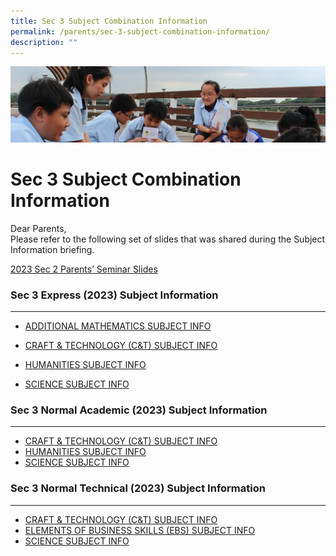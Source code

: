 ```yaml
---
title: Sec 3 Subject Combination Information
permalink: /parents/sec-3-subject-combination-information/
description: ""
---
```

![](/images/Parentsbanner.jpg)

Sec 3 Subject Combination Information
=====================================

Dear Parents,   
Please refer to the following set of slides that was shared during the Subject Information briefing.   

[2023 Sec 2 Parents’ Seminar Slides](/files/2023%20parent%20seminar.pdf)


### Sec 3 Express (2023) Subject Information
 ----------------------------------------

* [ADDITIONAL MATHEMATICS SUBJECT INFO](/files/2023%20amath%20exp%20sec%202%20subject%20info.pdf)

* [CRAFT & TECHNOLOGY (C&T) SUBJECT INFO](/files/2023%20c&t%20exp%20sec%202%20subject%20info.pdf)

* [HUMANITIES SUBJECT INFO](/files/2023%20humanities%20exp%20sec%202%20subject%20info.pdf)

* [SCIENCE SUBJECT INFO](/files/2023%20science%20exp%20sec%202%20subject%20info.pdf)

### Sec 3 Normal Academic (2023) Subject Information
------------------------------------------------

* [CRAFT & TECHNOLOGY (C&T) SUBJECT INFO](/files/2023%20c&t%20na%20sec%202%20subject%20info.pdf)
* [HUMANITIES SUBJECT INFO](/files/2023%20humanities%20na%20sec%202%20subject%20info.pdf)
* [SCIENCE SUBJECT INFO](/files/2023%20science%20na%20sec%202%20subject%20info.pdf)

### Sec 3 Normal Technical (2023) Subject Information
-------------------------------------------------

* [CRAFT & TECHNOLOGY (C&T) SUBJECT INFO](/files/2023%20c&t%20nt%20sec%202%20subject%20info.pdf)
* [ELEMENTS OF BUSINESS SKILLS (EBS) SUBJECT INFO](/files/2023%20ebs%20%20nt%20sec%202%20subject%20info.pdf)
* [SCIENCE SUBJECT INFO](/files/2023%20science%20nt%20sec%202%20subject%20info.pdf)